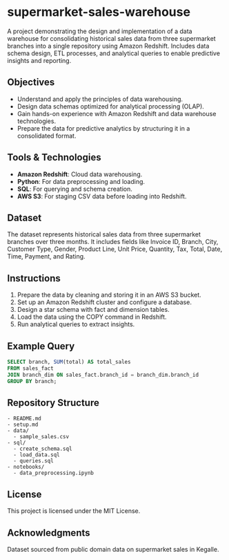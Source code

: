 # supermarket-sales-warehouse

A project demonstrating the design and implementation of a data warehouse for consolidating historical sales data from three supermarket branches into a single repository using Amazon Redshift. Includes data schema design, ETL processes, and analytical queries to enable predictive insights and reporting.

## Objectives
- Understand and apply the principles of data warehousing.
- Design data schemas optimized for analytical processing (OLAP).
- Gain hands-on experience with Amazon Redshift and data warehouse technologies.
- Prepare the data for predictive analytics by structuring it in a consolidated format.

## Tools & Technologies
- **Amazon Redshift**: Cloud data warehousing.
- **Python**: For data preprocessing and loading.
- **SQL**: For querying and schema creation.
- **AWS S3**: For staging CSV data before loading into Redshift.

## Dataset
The dataset represents historical sales data from three supermarket branches over three months. It includes fields like Invoice ID, Branch, City, Customer Type, Gender, Product Line, Unit Price, Quantity, Tax, Total, Date, Time, Payment, and Rating.

## Instructions
1. Prepare the data by cleaning and storing it in an AWS S3 bucket.
2. Set up an Amazon Redshift cluster and configure a database.
3. Design a star schema with fact and dimension tables.
4. Load the data using the COPY command in Redshift.
5. Run analytical queries to extract insights.

## Example Query
```sql
SELECT branch, SUM(total) AS total_sales
FROM sales_fact
JOIN branch_dim ON sales_fact.branch_id = branch_dim.branch_id
GROUP BY branch;
```

## Repository Structure
```
- README.md
- setup.md
- data/
  - sample_sales.csv
- sql/
  - create_schema.sql
  - load_data.sql
  - queries.sql
- notebooks/
  - data_preprocessing.ipynb
```

## License
This project is licensed under the MIT License.

## Acknowledgments
Dataset sourced from public domain data on supermarket sales in Kegalle.



